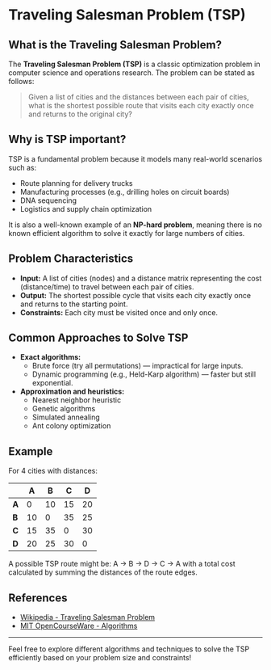 # Traveling Salesman Problem (TSP)

## What is the Traveling Salesman Problem?

The **Traveling Salesman Problem (TSP)** is a classic optimization problem in computer science and operations research. The problem can be stated as follows:

> Given a list of cities and the distances between each pair of cities, what is the shortest possible route that visits each city exactly once and returns to the original city?

## Why is TSP important?

TSP is a fundamental problem because it models many real-world scenarios such as:

- Route planning for delivery trucks
- Manufacturing processes (e.g., drilling holes on circuit boards)
- DNA sequencing
- Logistics and supply chain optimization

It is also a well-known example of an **NP-hard problem**, meaning there is no known efficient algorithm to solve it exactly for large numbers of cities.

## Problem Characteristics

- **Input:** A list of cities (nodes) and a distance matrix representing the cost (distance/time) to travel between each pair of cities.
- **Output:** The shortest possible cycle that visits each city exactly once and returns to the starting point.
- **Constraints:** Each city must be visited once and only once.

## Common Approaches to Solve TSP

- **Exact algorithms:**
  - Brute force (try all permutations) — impractical for large inputs.
  - Dynamic programming (e.g., Held-Karp algorithm) — faster but still exponential.
- **Approximation and heuristics:**
  - Nearest neighbor heuristic
  - Genetic algorithms
  - Simulated annealing
  - Ant colony optimization

## Example

For 4 cities with distances:

|     | A | B | C | D |
|-----|---|---|---|---|
| **A** | 0 | 10| 15| 20|
| **B** |10 | 0 | 35| 25|
| **C** |15 | 35| 0 | 30|
| **D** |20 | 25| 30| 0 |

A possible TSP route might be: A → B → D → C → A with a total cost calculated by summing the distances of the route edges.

## References

- [Wikipedia - Traveling Salesman Problem](https://en.wikipedia.org/wiki/Travelling_salesman_problem)
- [MIT OpenCourseWare - Algorithms](https://ocw.mit.edu/courses/electrical-engineering-and-computer-science/6-006-introduction-to-algorithms-fall-2011/lecture-videos/lecture-21-traveling-salesman-problem/)

---

Feel free to explore different algorithms and techniques to solve the TSP efficiently based on your problem size and constraints!
